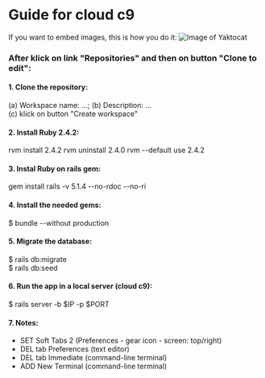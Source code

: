 # Guide for cloud c9

If you want to embed images, this is how you do it:
![Image of Yaktocat](https://octodex.github.com/images/yaktocat.png)

### After klick on link "Repositories" and then on button "Clone to edit":
#### 1. Clone the repository:
(a) Workspace name: ...; (b) Description: ...  
(c) klick on button "Create workspace" 
#### 2. Install Ruby 2.4.2:
rvm install 2.4.2
rvm uninstall 2.4.0
rvm --default use 2.4.2
#### 3. Instal Ruby on rails gem:
gem install rails -v 5.1.4 --no-rdoc --no-ri
#### 4. Install the needed gems:
$ bundle --without production
#### 5. Migrate the database:
$ rails db:migrate  
$ rails db:seed
#### 6. Run the app in a local server (cloud c9):
$ rails server -b $IP -p $PORT
#### 7. Notes:
* SET Soft Tabs 2 (Preferences - gear icon - screen: top/right)
* DEL tab Preferences (text editor)
* DEL tab Immediate (command-line terminal)
* ADD New Terminal (command-line terminal)
